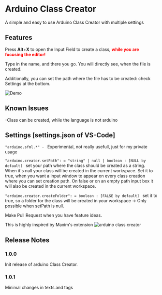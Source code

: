 # Arduino Class Creator

A simple and easy to use Arduino Class Creator with multiple settings 

## Features

Press **Alt**+**X** to open the Input Field to create a class, <span style="color:red">**while you are focusing the editor!**</span>

Type in the name, and there you go. You will directly see, when the file is created.

Additionally, you can set the path where the file has to be created: check Settings at the bottom.

![Demo](https://github.com/nilnull/arduino-class-creator/blob/master/giphy.gif?raw=true)

## Known Issues

-Class can be created, while the language is not arduino

## Settings [settings.json of VS-Code]

```"arduino.sfml.*" - ``` Experimental, not really usefull, just for my private usage

```"arduino.creator.setPath": = "string" | null | boolean : [NULL by default] ``` set your path where the class should be created as a string. When it's null your class will be created in the current workspace. Set it to true, when you want a input window to appear on every class creation where you can set creation path. On false or on an empty path input box it will also be created in the current workspace.

```"arduino.creator.createFolder": = boolean : [FALSE by default] ``` set it to true, so a folder for the class will be created in your workspace -> Only possible when setPath is null.

Make Pull Request when you have feature ideas.





This is highly inspired by Maxim's extension ![arduino class creator](https://github.com/tzAcee/arduino-class-creator)

## Release Notes

### 1.0.0
Init release of arduino Class Creator.

### 1.0.1
Minimal changes in texts and tags
